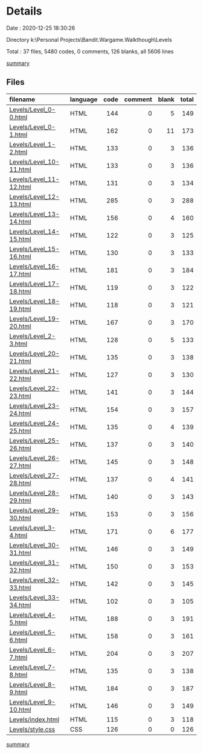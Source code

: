 # Details

Date : 2020-12-25 18:30:26

Directory k:\Personal Projects\Bandit.Wargame.Walkthough\Levels

Total : 37 files,  5480 codes, 0 comments, 126 blanks, all 5606 lines

[summary](results.md)

## Files
| filename | language | code | comment | blank | total |
| :--- | :--- | ---: | ---: | ---: | ---: |
| [Levels/Level_0-0.html](/Levels/Level_0-0.html) | HTML | 144 | 0 | 5 | 149 |
| [Levels/Level_0-1.html](/Levels/Level_0-1.html) | HTML | 162 | 0 | 11 | 173 |
| [Levels/Level_1-2.html](/Levels/Level_1-2.html) | HTML | 133 | 0 | 3 | 136 |
| [Levels/Level_10-11.html](/Levels/Level_10-11.html) | HTML | 133 | 0 | 3 | 136 |
| [Levels/Level_11-12.html](/Levels/Level_11-12.html) | HTML | 131 | 0 | 3 | 134 |
| [Levels/Level_12-13.html](/Levels/Level_12-13.html) | HTML | 285 | 0 | 3 | 288 |
| [Levels/Level_13-14.html](/Levels/Level_13-14.html) | HTML | 156 | 0 | 4 | 160 |
| [Levels/Level_14-15.html](/Levels/Level_14-15.html) | HTML | 122 | 0 | 3 | 125 |
| [Levels/Level_15-16.html](/Levels/Level_15-16.html) | HTML | 130 | 0 | 3 | 133 |
| [Levels/Level_16-17.html](/Levels/Level_16-17.html) | HTML | 181 | 0 | 3 | 184 |
| [Levels/Level_17-18.html](/Levels/Level_17-18.html) | HTML | 119 | 0 | 3 | 122 |
| [Levels/Level_18-19.html](/Levels/Level_18-19.html) | HTML | 118 | 0 | 3 | 121 |
| [Levels/Level_19-20.html](/Levels/Level_19-20.html) | HTML | 167 | 0 | 3 | 170 |
| [Levels/Level_2-3.html](/Levels/Level_2-3.html) | HTML | 128 | 0 | 5 | 133 |
| [Levels/Level_20-21.html](/Levels/Level_20-21.html) | HTML | 135 | 0 | 3 | 138 |
| [Levels/Level_21-22.html](/Levels/Level_21-22.html) | HTML | 127 | 0 | 3 | 130 |
| [Levels/Level_22-23.html](/Levels/Level_22-23.html) | HTML | 141 | 0 | 3 | 144 |
| [Levels/Level_23-24.html](/Levels/Level_23-24.html) | HTML | 154 | 0 | 3 | 157 |
| [Levels/Level_24-25.html](/Levels/Level_24-25.html) | HTML | 135 | 0 | 4 | 139 |
| [Levels/Level_25-26.html](/Levels/Level_25-26.html) | HTML | 137 | 0 | 3 | 140 |
| [Levels/Level_26-27.html](/Levels/Level_26-27.html) | HTML | 145 | 0 | 3 | 148 |
| [Levels/Level_27-28.html](/Levels/Level_27-28.html) | HTML | 137 | 0 | 4 | 141 |
| [Levels/Level_28-29.html](/Levels/Level_28-29.html) | HTML | 140 | 0 | 3 | 143 |
| [Levels/Level_29-30.html](/Levels/Level_29-30.html) | HTML | 153 | 0 | 3 | 156 |
| [Levels/Level_3-4.html](/Levels/Level_3-4.html) | HTML | 171 | 0 | 6 | 177 |
| [Levels/Level_30-31.html](/Levels/Level_30-31.html) | HTML | 146 | 0 | 3 | 149 |
| [Levels/Level_31-32.html](/Levels/Level_31-32.html) | HTML | 150 | 0 | 3 | 153 |
| [Levels/Level_32-33.html](/Levels/Level_32-33.html) | HTML | 142 | 0 | 3 | 145 |
| [Levels/Level_33-34.html](/Levels/Level_33-34.html) | HTML | 102 | 0 | 3 | 105 |
| [Levels/Level_4-5.html](/Levels/Level_4-5.html) | HTML | 188 | 0 | 3 | 191 |
| [Levels/Level_5-6.html](/Levels/Level_5-6.html) | HTML | 158 | 0 | 3 | 161 |
| [Levels/Level_6-7.html](/Levels/Level_6-7.html) | HTML | 204 | 0 | 3 | 207 |
| [Levels/Level_7-8.html](/Levels/Level_7-8.html) | HTML | 135 | 0 | 3 | 138 |
| [Levels/Level_8-9.html](/Levels/Level_8-9.html) | HTML | 184 | 0 | 3 | 187 |
| [Levels/Level_9-10.html](/Levels/Level_9-10.html) | HTML | 146 | 0 | 3 | 149 |
| [Levels/index.html](/Levels/index.html) | HTML | 115 | 0 | 3 | 118 |
| [Levels/style.css](/Levels/style.css) | CSS | 126 | 0 | 0 | 126 |

[summary](results.md)